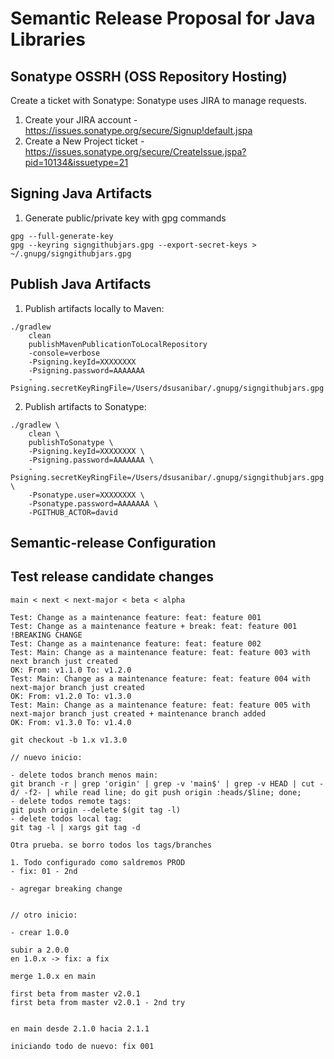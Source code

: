# Semantic Release Proposal for Java Libraries

## Sonatype OSSRH (OSS Repository Hosting)

Create a ticket with Sonatype: Sonatype uses JIRA to manage requests.

1. Create your JIRA account - https://issues.sonatype.org/secure/Signup!default.jspa
2. Create a New Project ticket - https://issues.sonatype.org/secure/CreateIssue.jspa?pid=10134&issuetype=21

## Signing Java Artifacts

1. Generate public/private key with gpg commands

```shell
gpg --full-generate-key
gpg --keyring signgithubjars.gpg --export-secret-keys > ~/.gnupg/signgithubjars.gpg
```

## Publish Java Artifacts

1. Publish artifacts locally to Maven:
```shell
./gradlew
    clean
    publishMavenPublicationToLocalRepository
    -console=verbose
    -Psigning.keyId=XXXXXXXX
    -Psigning.password=AAAAAAA
    -Psigning.secretKeyRingFile=/Users/dsusanibar/.gnupg/signgithubjars.gpg
```

2. Publish artifacts to Sonatype:
```shell
./gradlew \
    clean \
    publishToSonatype \
    -Psigning.keyId=XXXXXXXX \
    -Psigning.password=AAAAAAA \
    -Psigning.secretKeyRingFile=/Users/dsusanibar/.gnupg/signgithubjars.gpg \
    -Psonatype.user=XXXXXXXX \
    -Psonatype.password=AAAAAAA \
    -PGITHUB_ACTOR=david
```

## Semantic-release Configuration


## Test release candidate changes

```shell
main < next < next-major < beta < alpha

Test: Change as a maintenance feature: feat: feature 001
Test: Change as a maintenance feature + break: feat: feature 001 !BREAKING CHANGE
Test: Change as a maintenance feature: feat: feature 002
Test: Main: Change as a maintenance feature: feat: feature 003 with next branch just created
OK: From: v1.1.0 To: v1.2.0
Test: Main: Change as a maintenance feature: feat: feature 004 with next-major branch just created
OK: From: v1.2.0 To: v1.3.0
Test: Main: Change as a maintenance feature: feat: feature 005 with next-major branch just created + maintenance branch added
OK: From: v1.3.0 To: v1.4.0

git checkout -b 1.x v1.3.0

// nuevo inicio:

- delete todos branch menos main:
git branch -r | grep 'origin' | grep -v 'main$' | grep -v HEAD | cut -d/ -f2- | while read line; do git push origin :heads/$line; done;
- delete todos remote tags:
git push origin --delete $(git tag -l)
- delete todos local tag:
git tag -l | xargs git tag -d

Otra prueba. se borro todos los tags/branches

1. Todo configurado como saldremos PROD
- fix: 01 - 2nd

- agregar breaking change


// otro inicio:

- crear 1.0.0

subir a 2.0.0
en 1.0.x -> fix: a fix

merge 1.0.x en main

first beta from master v2.0.1
first beta from master v2.0.1 - 2nd try


en main desde 2.1.0 hacia 2.1.1

iniciando todo de nuevo: fix 001
```
